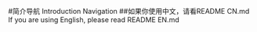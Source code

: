 #简介导航  Introduction Navigation
##如果你使用中文，请看README CN.md  If you are using English, please read README EN.md
